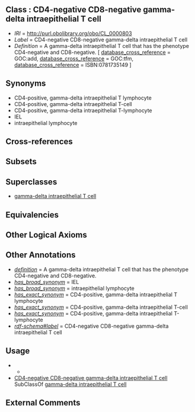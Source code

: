 
## Class : CD4-negative CD8-negative gamma-delta intraepithelial T cell

 * *IRI* = http://purl.obolibrary.org/obo/CL_0000803
 * *Label* = CD4-negative CD8-negative gamma-delta intraepithelial T cell
 * *Definition* = A gamma-delta intraepithelial T cell that has the phenotype CD4-negative and CD8-negative. [ [database_cross_reference](../../ef/oboInOwl#hasDbXref.md) = GOC:add, [database_cross_reference](../../ef/oboInOwl#hasDbXref.md) = GOC:tfm, [database_cross_reference](../../ef/oboInOwl#hasDbXref.md) = ISBN:0781735149 ]

## Synonyms

 * CD4-positive, gamma-delta intraepithelial T lymphocyte
 * CD4-positive, gamma-delta intraepithelial T-cell
 * CD4-positive, gamma-delta intraepithelial T-lymphocyte
 * IEL
 * intraepithelial lymphocyte

## Cross-references


## Subsets


## Superclasses

 * [gamma-delta intraepithelial T cell](../../CL/01/CL_0000801.md)

## Equivalencies


## Other Logical Axioms


## Other Annotations

 * *[definition](../../IAO/15/IAO_0000115.md)* = A gamma-delta intraepithelial T cell that has the phenotype CD4-negative and CD8-negative.
 * *[has_broad_synonym](../../ym/oboInOwl#hasBroadSynonym.md)* = IEL
 * *[has_broad_synonym](../../ym/oboInOwl#hasBroadSynonym.md)* = intraepithelial lymphocyte
 * *[has_exact_synonym](../../ym/oboInOwl#hasExactSynonym.md)* = CD4-positive, gamma-delta intraepithelial T lymphocyte
 * *[has_exact_synonym](../../ym/oboInOwl#hasExactSynonym.md)* = CD4-positive, gamma-delta intraepithelial T-cell
 * *[has_exact_synonym](../../ym/oboInOwl#hasExactSynonym.md)* = CD4-positive, gamma-delta intraepithelial T-lymphocyte
 * *[rdf-schema#label](../../el/rdf-schema#label.md)* = CD4-negative CD8-negative gamma-delta intraepithelial T cell

## Usage

 * -
 * [CD4-negative CD8-negative gamma-delta intraepithelial T cell](../../CL/03/CL_0000803.md) SubClassOf [gamma-delta intraepithelial T cell](../../CL/01/CL_0000801.md)

## External Comments

